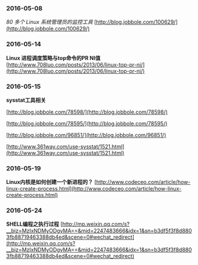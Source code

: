 ### 2016-05-08
*80 多个 Linux 系统管理员的监控工具*	[http://blog.jobbole.com/100629/](http://blog.jobbole.com/100629/)

### 2016-05-14
**Linux 进程调度策略与top命令的PR NI值**	[http://www.708luo.com/posts/2013/06/linux-top-pr-ni/](http://www.708luo.com/posts/2013/06/linux-top-pr-ni/)

### 2016-05-15
**sysstat工具相关**

[http://blog.jobbole.com/78598/](http://blog.jobbole.com/78598/)

[http://blog.jobbole.com/78595/](http://blog.jobbole.com/78595/)

[http://blog.jobbole.com/96851/](http://blog.jobbole.com/96851/)

[http://www.361way.com/use-sysstat/1521.html](http://www.361way.com/use-sysstat/1521.html)

### 2016-05-19
**Linux内核是如何创建一个新进程的？**	[http://www.codeceo.com/article/how-linux-create-process.html](http://www.codeceo.com/article/how-linux-create-process.html)

### 2016-05-24
**SHELL编程之执行过程**	[http://mp.weixin.qq.com/s?__biz=MzIxNDMyODgyMA==&mid=2247483666&idx=1&sn=b3df5f3f8d8803fb88719463388db4ed&scene=0#wechat_redirect](http://mp.weixin.qq.com/s?__biz=MzIxNDMyODgyMA==&mid=2247483666&idx=1&sn=b3df5f3f8d8803fb88719463388db4ed&scene=0#wechat_redirect)